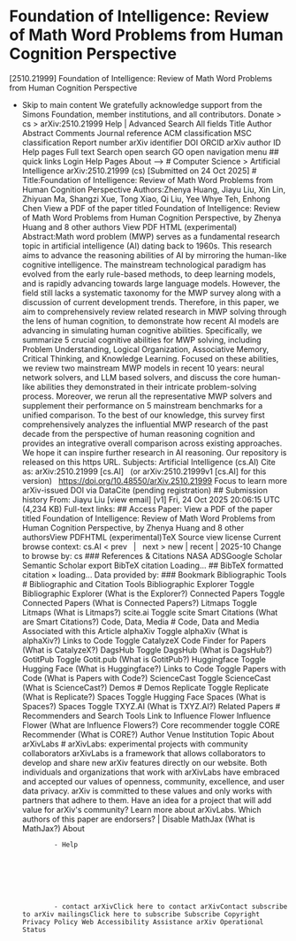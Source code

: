 # Foundation of Intelligence: Review of Math Word Problems from Human Cognition Perspective

[2510.21999] Foundation of Intelligence: Review of Math Word Problems from Human Cognition Perspective
  
  - Skip to main content We gratefully acknowledge support from the Simons Foundation, member institutions, and all contributors. Donate &gt; cs &gt; arXiv:2510.21999 Help | Advanced Search All fields Title Author Abstract Comments Journal reference ACM classification MSC classification Report number arXiv identifier DOI ORCID arXiv author ID Help pages Full text Search open search GO open navigation menu ## quick links Login Help Pages About --> # Computer Science > Artificial Intelligence arXiv:2510.21999 (cs) [Submitted on 24 Oct 2025] # Title:Foundation of Intelligence: Review of Math Word Problems from Human Cognition Perspective Authors:Zhenya Huang, Jiayu Liu, Xin Lin, Zhiyuan Ma, Shangzi Xue, Tong Xiao, Qi Liu, Yee Whye Teh, Enhong Chen View a PDF of the paper titled Foundation of Intelligence: Review of Math Word Problems from Human Cognition Perspective, by Zhenya Huang and 8 other authors View PDF HTML (experimental) Abstract:Math word problem (MWP) serves as a fundamental research topic in artificial intelligence (AI) dating back to 1960s. This research aims to advance the reasoning abilities of AI by mirroring the human-like cognitive intelligence. The mainstream technological paradigm has evolved from the early rule-based methods, to deep learning models, and is rapidly advancing towards large language models. However, the field still lacks a systematic taxonomy for the MWP survey along with a discussion of current development trends. Therefore, in this paper, we aim to comprehensively review related research in MWP solving through the lens of human cognition, to demonstrate how recent AI models are advancing in simulating human cognitive abilities. Specifically, we summarize 5 crucial cognitive abilities for MWP solving, including Problem Understanding, Logical Organization, Associative Memory, Critical Thinking, and Knowledge Learning. Focused on these abilities, we review two mainstream MWP models in recent 10 years: neural network solvers, and LLM based solvers, and discuss the core human-like abilities they demonstrated in their intricate problem-solving process. Moreover, we rerun all the representative MWP solvers and supplement their performance on 5 mainstream benchmarks for a unified comparison. To the best of our knowledge, this survey first comprehensively analyzes the influential MWP research of the past decade from the perspective of human reasoning cognition and provides an integrative overall comparison across existing approaches. We hope it can inspire further research in AI reasoning. Our repository is released on this https URL. Subjects: Artificial Intelligence (cs.AI) Cite as: arXiv:2510.21999 [cs.AI] &nbsp; (or arXiv:2510.21999v1 [cs.AI] for this version) &nbsp; https://doi.org/10.48550/arXiv.2510.21999 Focus to learn more arXiv-issued DOI via DataCite (pending registration) ## Submission history From: Jiayu Liu [view email] [v1] Fri, 24 Oct 2025 20:06:15 UTC (4,234 KB) Full-text links: ## Access Paper: View a PDF of the paper titled Foundation of Intelligence: Review of Math Word Problems from Human Cognition Perspective, by Zhenya Huang and 8 other authorsView PDFHTML (experimental)TeX Source view license Current browse context: cs.AI &lt;&nbsp;prev &nbsp; | &nbsp; next&nbsp;&gt; new | recent | 2025-10 Change to browse by: cs ### References &amp; Citations NASA ADSGoogle Scholar Semantic Scholar export BibTeX citation Loading... ## BibTeX formatted citation &times; loading... Data provided by: ### Bookmark Bibliographic Tools # Bibliographic and Citation Tools Bibliographic Explorer Toggle Bibliographic Explorer (What is the Explorer?) Connected Papers Toggle Connected Papers (What is Connected Papers?) Litmaps Toggle Litmaps (What is Litmaps?) scite.ai Toggle scite Smart Citations (What are Smart Citations?) Code, Data, Media # Code, Data and Media Associated with this Article alphaXiv Toggle alphaXiv (What is alphaXiv?) Links to Code Toggle CatalyzeX Code Finder for Papers (What is CatalyzeX?) DagsHub Toggle DagsHub (What is DagsHub?) GotitPub Toggle Gotit.pub (What is GotitPub?) Huggingface Toggle Hugging Face (What is Huggingface?) Links to Code Toggle Papers with Code (What is Papers with Code?) ScienceCast Toggle ScienceCast (What is ScienceCast?) Demos # Demos Replicate Toggle Replicate (What is Replicate?) Spaces Toggle Hugging Face Spaces (What is Spaces?) Spaces Toggle TXYZ.AI (What is TXYZ.AI?) Related Papers # Recommenders and Search Tools Link to Influence Flower Influence Flower (What are Influence Flowers?) Core recommender toggle CORE Recommender (What is CORE?) Author Venue Institution Topic About arXivLabs # arXivLabs: experimental projects with community collaborators arXivLabs is a framework that allows collaborators to develop and share new arXiv features directly on our website. Both individuals and organizations that work with arXivLabs have embraced and accepted our values of openness, community, excellence, and user data privacy. arXiv is committed to these values and only works with partners that adhere to them. Have an idea for a project that will add value for arXiv's community? Learn more about arXivLabs. Which authors of this paper are endorsers? | Disable MathJax (What is MathJax?) About

                - Help

              

            
            
              

                - contact arXivClick here to contact arXivContact subscribe to arXiv mailingsClick here to subscribe Subscribe Copyright Privacy Policy Web Accessibility Assistance arXiv Operational Status